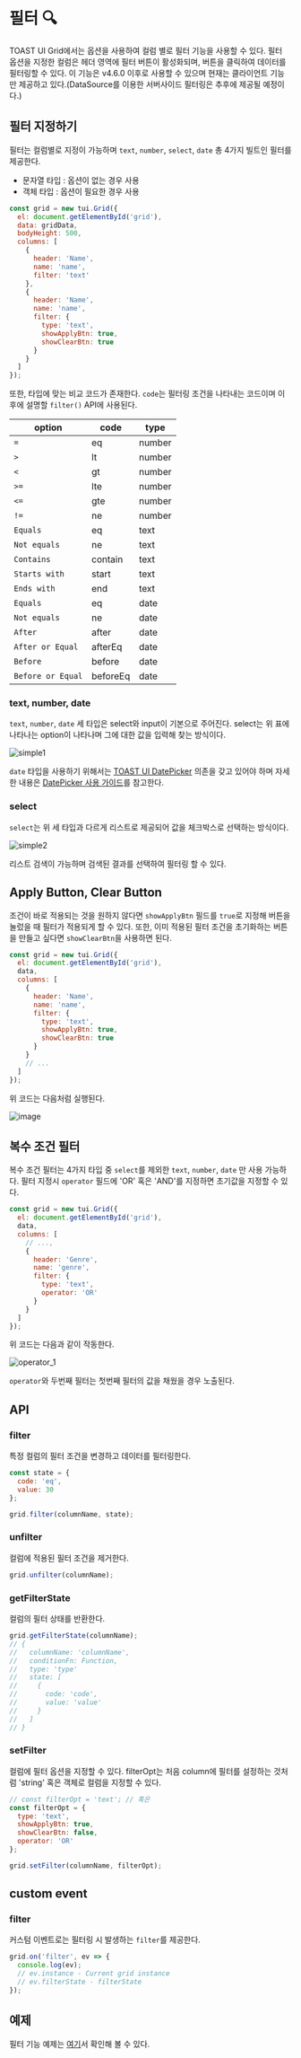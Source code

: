 # 필터 🔍

TOAST UI Grid에서는 옵션을 사용하여 컬럼 별로 필터 기능을 사용할 수 있다. 필터 옵션을 지정한 컬럼은 헤더 영역에 필터 버튼이 활성화되며, 버튼을 클릭하여 데이터를 필터링할 수 있다. 이 기능은 v4.6.0 이후로 사용할 수 있으며 현재는 클라이언트 기능만 제공하고 있다.(DataSource를 이용한 서버사이드 필터링은 추후에 제공될 예정이다.)

## 필터 지정하기

필터는 컬럼별로 지정이 가능하며 `text`, `number`, `select`, `date` 총 4가지 빌트인 필터를 제공한다.
* 문자열 타입 : 옵션이 없는 경우 사용
* 객체 타입 : 옵션이 필요한 경우 사용

```js
const grid = new tui.Grid({
  el: document.getElementById('grid'),
  data: gridData,
  bodyHeight: 500,
  columns: [
    {
      header: 'Name',
      name: 'name',
      filter: 'text'
    },
    {
      header: 'Name',
      name: 'name',
      filter: {
        type: 'text',
        showApplyBtn: true,
        showClearBtn: true
      }
    }
  ]
});
```

또한, 타입에 맞는 비교 코드가 존재한다. `code`는 필터링 조건을 나타내는 코드이며 이후에 설명할 `filter()` API에 사용된다.

| option            | code     | type   |
| ----------------- | -------- | ------ |
| `=`               | eq       | number |
| `>`               | lt       | number |
| `<`               | gt       | number |
| `>=`              | lte      | number |
| `<=`              | gte      | number |
| `!=`              | ne       | number |
| `Equals`          | eq       | text   |
| `Not equals`      | ne       | text   |
| `Contains`        | contain  | text   |
| `Starts with`     | start    | text   |
| `Ends with`       | end      | text   |
| `Equals`          | eq       | date   |
| `Not equals`      | ne       | date   |
| `After`           | after    | date   |
| `After or Equal`  | afterEq  | date   |
| `Before`          | before   | date   |
| `Before or Equal` | beforeEq | date   |

### text, number, date

`text`, `number`, `date` 세 타입은 select와 input이 기본으로 주어진다. select는 위 표에 나타나는 option이 나타나며 그에 대한 값을 입력해 찾는 방식이다.

![simple1](https://user-images.githubusercontent.com/35371660/65324092-274f9a00-dbe6-11e9-828a-c60a27e35a6d.gif)

`date` 타입을 사용하기 위해서는 [TOAST UI DatePicker](https://github.com/nhn/tui.date-picker) 의존을 갖고 있어야 하며 자세한 내용은 [DatePicker 사용 가이드](./date-picker.md)를 참고한다.

### select

`select`는 위 세 타입과 다르게 리스트로 제공되어 값을 체크박스로 선택하는 방식이다.

![simple2](https://user-images.githubusercontent.com/35371660/65324226-94fbc600-dbe6-11e9-8084-ea5dc3826e34.gif)

리스트 검색이 가능하며 검색된 결과를 선택하여 필터링 할 수 있다.

## Apply Button, Clear Button

조건이 바로 적용되는 것을 원하지 않다면 `showApplyBtn` 필드를 `true`로 지정해 버튼을 눌렀을 때 필터가 적용되게 할 수 있다. 또한, 이미 적용된 필터 조건을 초기화하는 버튼을 만들고 싶다면 `showClearBtn`을 사용하면 된다.

```js
const grid = new tui.Grid({
  el: document.getElementById('grid'),
  data,
  columns: [
    {
      header: 'Name',
      name: 'name',
      filter: {
        type: 'text',
        showApplyBtn: true,
        showClearBtn: true
      }
    }
    // ...
  ]
});
```

위 코드는 다음처럼 실행된다.

![image](https://user-images.githubusercontent.com/35371660/65323005-3b45cc80-dbe3-11e9-955c-48dd6320c220.png)

## 복수 조건 필터

복수 조건 필터는 4가지 타입 중 `select`를 제외한 `text`, `number`, `date` 만 사용 가능하다. 필터 지정시 `operator` 필드에 'OR' 혹은 'AND'를 지정하면 초기값을 지정할 수 있다.

```js
const grid = new tui.Grid({
  el: document.getElementById('grid'),
  data,
  columns: [
    // ...,
    {
      header: 'Genre',
      name: 'genre',
      filter: {
        type: 'text',
        operator: 'OR'
      }
    }
  ]
});
```

위 코드는 다음과 같이 작동한다.

![operator_1](https://user-images.githubusercontent.com/35371660/65322756-a0e58900-dbe2-11e9-996c-fdca0d23d1fd.gif)

`operator`와 두번째 필터는 첫번째 필터의 값을 채웠을 경우 노출된다.

## API

### filter

특정 컬럼의 필터 조건을 변경하고 데이터를 필터링한다.

```js
const state = {
  code: 'eq',
  value: 30
};

grid.filter(columnName, state);
```

### unfilter

컬럼에 적용된 필터 조건을 제거한다.

```js
grid.unfilter(columnName);
```

### getFilterState

컬럼의 필터 상태를 반환한다.

```js
grid.getFilterState(columnName); 
// {
//   columnName: 'columnName',
//   conditionFn: Function,
//   type: 'type'
//   state: [
//     {
//       code: 'code',
//       value: 'value'
//     }
//   ]
// }
```

### setFilter

컬럼에 필터 옵션을 지정할 수 있다. filterOpt는 처음 column에 필터를 설정하는 것처럼 'string' 혹은 객체로 컬럼을 지정할 수 있다.

```js
// const filterOpt = 'text'; // 혹은
const filterOpt = {
  type: 'text',
  showApplyBtn: true,
  showClearBtn: false,
  operator: 'OR'
};

grid.setFilter(columnName, filterOpt);
```

## custom event

### filter

커스텀 이벤트로는 필터링 시 발생하는 `filter`를 제공한다.

```js
grid.on('filter', ev => {
  console.log(ev);
  // ev.instance - Current grid instance
  // ev.filterState - filterState
});
```

## 예제

필터 기능 예제는 [여기](http://nhn.github.io/tui.grid/latest/tutorial-example24-filter)서 확인해 볼 수 있다.

